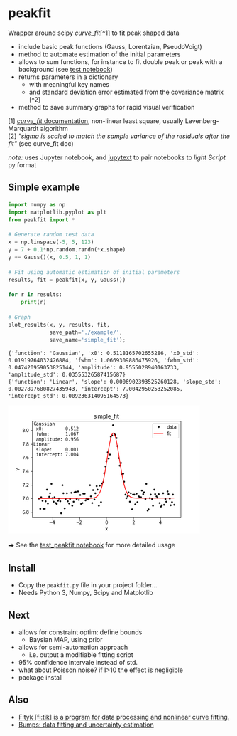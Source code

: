 # peakfit

Wrapper around scipy _curve_fit_[^1] to fit peak shaped data

- include basic peak functions (Gauss, Lorentzian, PseudoVoigt)
- method to automate estimation of the initial parameters 
- allows to sum functions, for instance to fit double peak or peak with a background (see [test notebook](test_peakfit.ipynb))
- returns parameters in a dictionary
    * with meaningful key names
    * and standard deviation error estimated from the covariance matrix [^2]
- method to save summary graphs for rapid visual verification

[1] [_curve_fit_ documentation](https://docs.scipy.org/doc/scipy-1.5.1/reference/generated/scipy.optimize.curve_fit.html#scipy.optimize.curve_fit), non-linear least square, usually Levenberg-Marquardt algorithm  
[2] _"sigma is scaled to match the sample variance of the residuals after the fit"_ (see curve_fit doc)

_note:_ uses Jupyter notebook, and [jupytext](https://jupytext.readthedocs.io/en/latest/index.html) to pair notebooks to _light Script_ py format

## Simple example

```python
import numpy as np
import matplotlib.pyplot as plt
from peakfit import *

# Generate random test data
x = np.linspace(-5, 5, 123)
y = 7 + 0.1*np.random.randn(*x.shape)
y += Gauss()(x, 0.5, 1, 1)

# Fit using automatic estimation of initial parameters
results, fit = peakfit(x, y, Gauss())

for r in results:
    print(r)

# Graph
plot_results(x, y, results, fit,
             save_path='./example/',
             save_name='simple_fit');
```


```
{'function': 'Gaussian', 'x0': 0.5118165702655286, 'x0_std': 0.01919764032426884, 'fwhm': 1.0669309886475926, 'fwhm_std': 0.047420959053825144, 'amplitude': 0.9555028940163733, 'amplitude_std': 0.03555326587415687}
{'function': 'Linear', 'slope': 0.0006902393525260128, 'slope_std': 0.0027897680827435943, 'intercept': 7.0042950253252085, 'intercept_std': 0.009236314095164573}
```

![example_fit](./example/simple_fit.png)


⮕ See the [test_peakfit notebook](test_peakfit.ipynb) for more detailed usage

## Install

- Copy the `peakfit.py` file in your project folder...
- Needs Python 3, Numpy, Scipy and Matplotlib

## Next
- allows for constraint optim: define bounds
    - Baysian MAP, using prior
- allows for semi-automation approach
    - i.e. output a modifiable fitting script
- 95% confidence intervale instead of std.
- what about Poisson noise? if I>10 the effect is negligible
- package install

## Also
- [Fityk [fi:tik] is a program for data processing and nonlinear curve fitting.](https://fityk.nieto.pl/)
- [Bumps: data fitting and uncertainty estimation](https://github.com/bumps/bumps)

